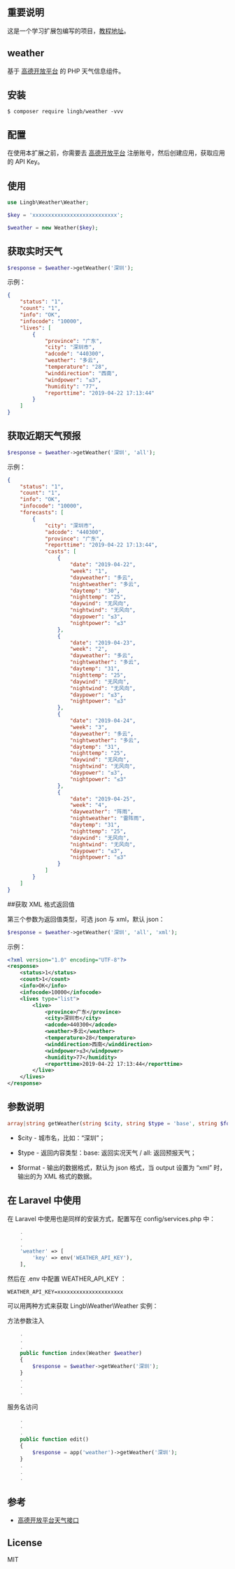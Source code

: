## 重要说明

这是一个学习扩展包编写的项目，[教程地址](https://learnku.com/courses/creating-package)。

## weather

基于 [高德开放平台](https://github.com/lingb/weather/issues) 的 PHP 天气信息组件。

## 安装

```shell
$ composer require lingb/weather -vvv
```

## 配置

在使用本扩展之前，你需要去 [高德开放平台](https://lbs.amap.com/dev/id/newuser) 注册账号，然后创建应用，获取应用的 API Key。

## 使用

```php
use Lingb\Weather\Weather;

$key = 'xxxxxxxxxxxxxxxxxxxxxxxxxxx';

$weather = new Weather($key);
```

## 获取实时天气

```php
$response = $weather->getWeather('深圳');
```

示例：

```json
{
    "status": "1",
    "count": "1",
    "info": "OK",
    "infocode": "10000",
    "lives": [
        {
            "province": "广东",
            "city": "深圳市",
            "adcode": "440300",
            "weather": "多云",
            "temperature": "28",
            "winddirection": "西南",
            "windpower": "≤3",
            "humidity": "77",
            "reporttime": "2019-04-22 17:13:44"
        }
    ]
}
```

## 获取近期天气预报

```php
$response = $weather->getWeather('深圳', 'all');
```

示例：

```json
{
    "status": "1",
    "count": "1",
    "info": "OK",
    "infocode": "10000",
    "forecasts": [
        {
            "city": "深圳市",
            "adcode": "440300",
            "province": "广东",
            "reporttime": "2019-04-22 17:13:44",
            "casts": [
                {
                    "date": "2019-04-22",
                    "week": "1",
                    "dayweather": "多云",
                    "nightweather": "多云",
                    "daytemp": "30",
                    "nighttemp": "25",
                    "daywind": "无风向",
                    "nightwind": "无风向",
                    "daypower": "≤3",
                    "nightpower": "≤3"
                },
                {
                    "date": "2019-04-23",
                    "week": "2",
                    "dayweather": "多云",
                    "nightweather": "多云",
                    "daytemp": "31",
                    "nighttemp": "25",
                    "daywind": "无风向",
                    "nightwind": "无风向",
                    "daypower": "≤3",
                    "nightpower": "≤3"
                },
                {
                    "date": "2019-04-24",
                    "week": "3",
                    "dayweather": "多云",
                    "nightweather": "多云",
                    "daytemp": "31",
                    "nighttemp": "25",
                    "daywind": "无风向",
                    "nightwind": "无风向",
                    "daypower": "≤3",
                    "nightpower": "≤3"
                },
                {
                    "date": "2019-04-25",
                    "week": "4",
                    "dayweather": "阵雨",
                    "nightweather": "雷阵雨",
                    "daytemp": "31",
                    "nighttemp": "25",
                    "daywind": "无风向",
                    "nightwind": "无风向",
                    "daypower": "≤3",
                    "nightpower": "≤3"
                }
            ]
        }
    ]
}
```

##获取 XML 格式返回值

第三个参数为返回值类型，可选 json 与 xml，默认 json：

```php
$response = $weather->getWeather('深圳', 'all', 'xml');
```

示例：

```xml
<?xml version="1.0" encoding="UTF-8"?>
<response>
    <status>1</status>
    <count>1</count>
    <info>OK</info>
    <infocode>10000</infocode>
    <lives type="list">
        <live>
            <province>广东</province>
            <city>深圳市</city>
            <adcode>440300</adcode>
            <weather>多云</weather>
            <temperature>28</temperature>
            <winddirection>西南</winddirection>
            <windpower>≤3</windpower>
            <humidity>77</humidity>
            <reporttime>2019-04-22 17:13:44</reporttime>
        </live>
    </lives>
</response>
```

## 参数说明
```php
array|string getWeather(string $city, string $type = 'base', string $format = 'json')
```

* $city - 城市名，比如：“深圳”；

* $type - 返回内容类型：base: 返回实况天气 / all: 返回预报天气；

* $format - 输出的数据格式，默认为 json 格式，当 output 设置为 “xml” 时，输出的为 XML 格式的数据。

## 在 Laravel 中使用

在 Laravel 中使用也是同样的安装方式，配置写在 config/services.php 中：

```php
    .
    .
    .
    'weather' => [
        'key' => env('WEATHER_API_KEY'),
    ],
```

然后在 .env 中配置 WEATHER_API_KEY ：

```dotenv
WEATHER_API_KEY=xxxxxxxxxxxxxxxxxxxxx
```

可以用两种方式来获取 Lingb\Weather\Weather 实例：

方法参数注入

```php
    .
    .
    .
    public function index(Weather $weather) 
    {
        $response = $weather->getWeather('深圳');
    }
    .
    .
    .
```

服务名访问

```php
    .
    .
    .
    public function edit() 
    {
        $response = app('weather')->getWeather('深圳');
    }
    .
    .
    .
```

## 参考

* [高德开放平台天气接口](https://lbs.amap.com/api/webservice/guide/api/weatherinfo/)

## License

MIT